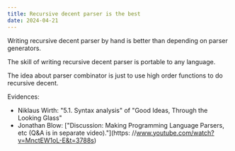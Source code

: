```yaml
---
title: Recursive decent parser is the best
date: 2024-04-21
---
```


Writing recursive decent parser by hand
is better than depending on parser generators.

The skill of writing recursive decent parser
is portable to any language.

The idea about parser combinator is just
to use high order functions to do recursive decent.

Evidences:

- Niklaus Wirth: "5.1. Syntax analysis" of "Good Ideas, Through the Looking Glass"
- Jonathan Blow: ["Discussion: Making Programming Language Parsers, etc (Q&A is in separate video)."](https:  //www.youtube.com/watch?v=MnctEW1oL-E&t=3788s)
